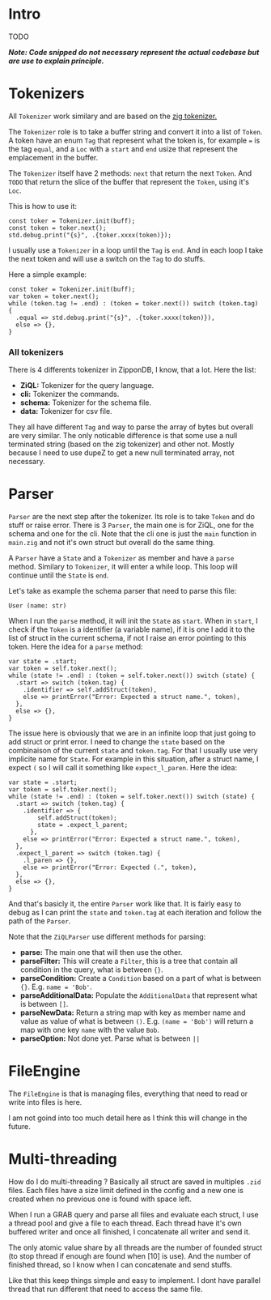 # Intro

TODO

***Note: Code snipped do not necessary represent the actual codebase but are use to explain principle.***

# Tokenizers

All `Tokenizer` work similary and are based on the [zig tokenizer.](https://github.com/ziglang/zig/blob/master/lib/std/zig/tokenizer.zig)

The `Tokenizer` role is to take a buffer string and convert it into a list of `Token`. A token have an enum `Tag` that represent what the token is, for example `=` is the tag `equal`, and a `Loc` with a `start` and `end` usize that represent the emplacement in the buffer.

The `Tokenizer` itself have 2 methods: `next` that return the next `Token`. And `TODO` that return the slice of the buffer that represent the `Token`, using it's `Loc`.

This is how to use it:
```zig
const toker = Tokenizer.init(buff);
const token = toker.next();
std.debug.print("{s}", .{toker.xxxx(token)});
```

I usually use a `Tokenizer` in a loop until the `Tag` is `end`. And in each loop I take the next token and will use a switch on the `Tag` to do stuffs.

Here a simple example:
```zig
const toker = Tokenizer.init(buff);
var token = toker.next();
while (token.tag != .end) : (token = toker.next()) switch (token.tag) {
  .equal => std.debug.print("{s}", .{toker.xxxx(token)}),
  else => {},
}
```

### All tokenizers

There is 4 differents tokenizer in ZipponDB, I know, that a lot. Here the list:
- **ZiQL:** Tokenizer for the query language.
- **cli:** Tokenizer the commands.
- **schema:** Tokenizer for the schema file.
- **data:** Tokenizer for csv file.

They all have different `Tag` and way to parse the array of bytes but overall are very similar. The only noticable difference is that some use a null terminated string (based on the zig tokenizer) and other not.
Mostly because I need to use dupeZ to get a new null terminated array, not necessary.

# Parser

`Parser` are the next step after the tokenizer. Its role is to take `Token` and do stuff or raise error. There is 3 `Parser`, the main one is for ZiQL, one for the schema and one for the cli. 
Note that the cli one is just the `main` function in `main.zig` and not it's own struct but overall do the same thing.

A `Parser` have a `State` and a `Tokenizer` as member and have a `parse` method. Similary to `Tokenizer`, it will enter a while loop. This loop will continue until the `State` is `end`.

Let's take as example the schema parser that need to parse this file:
```
User (name: str)
```

When I run the `parse` method, it will init the `State` as `start`. When in `start`, I check if the `Token` is a identifier (a variable name), if it is one I add it to the list of struct in the current schema, if not I raise an error pointing to this token. 
Here the idea for a `parse` method:
```zig
var state = .start;
var token = self.toker.next();
while (state != .end) : (token = self.toker.next()) switch (state) {
  .start => switch (token.tag) {
    .identifier => self.addStruct(token),
    else => printError("Error: Expected a struct name.", token),
  },
  else => {},
}
```

The issue here is obviously that we are in an infinite loop that just going to add struct or print error. I need to change the `state` based on the combinaison of the current `state` and `token.tag`. For that I usually use very implicite name for `State`.
For example in this situation, after a struct name, I expect `(` so I will call it something like `expect_l_paren`. Here the idea:
```zig
var state = .start;
var token = self.toker.next();
while (state != .end) : (token = self.toker.next()) switch (state) {
  .start => switch (token.tag) {
    .identifier => {
        self.addStruct(token);
        state = .expect_l_parent;
      },
    else => printError("Error: Expected a struct name.", token),
  },
  .expect_l_parent => switch (token.tag) {
    .l_paren => {},
    else => printError("Error: Expected (.", token),
  },
  else => {},
}
```

And that's basicly it, the entire `Parser` work like that. It is fairly easy to debug as I can print the `state` and `token.tag` at each iteration and follow the path of the `Parser`.

Note that the `ZiQLParser` use different methods for parsing:
- **parse:** The main one that will then use the other.
- **parseFilter:** This will create a `Filter`, this is a tree that contain all condition in the query, what is between `{}`.
- **parseCondition:** Create a `Condition` based on a part of what is between `{}`. E.g. `name = 'Bob'`.
- **parseAdditionalData:** Populate the `AdditionalData` that represent what is between `[]`.
- **parseNewData:** Return a string map with key as member name and value as value of what is between `()`. E.g. `(name = 'Bob')` will return a map with one key `name` with the value `Bob`.
- **parseOption:** Not done yet. Parse what is between `||`

# FileEngine

The `FileEngine` is that is managing files, everything that need to read or write into files is here.

I am not goind into too much detail here as I think this will change in the future.

# Multi-threading

How do I do multi-threading ? Basically all struct are saved in multiples `.zid` files. Each files have
a size limit defined in the config and a new one is created when no previous one is found with space left.

When I run a GRAB query and parse all files and evaluate each struct, I use a thread pool and give a file
to each thread. Each thread have it's own buffered writer and once all finished, I concatenate all writer
and send it.

The only atomic value share by all threads are the number of founded struct (to stop thread if enough are found when
[10] is use). And the number of finished thread, so I know when I can concatenate and send stuffs.

Like that this keep things simple and easy to implement. I dont have parallel thread that run different 
that need to access the same file.
